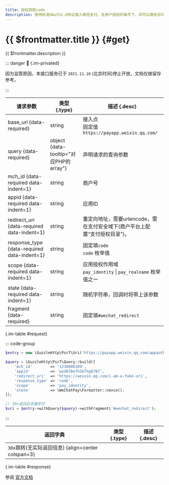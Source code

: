 ```yaml
---
title: 授权获取code
description: 使用标准OAuth2.0协议接入微信支付，在用户授权的条件下，将可以做到访问用户资源，使用接口调用用户功能（如获取用户实名信息等）
---
```


# {{ $frontmatter.title }} {#get}

{{ $frontmatter.description }}

::: danger :closed_lock_with_key: {.im-privated}

因为监管原因，本接口服务已于 `2021.11.10` (北京时间)停止开放，文档仅做留存参考。

:::

| 请求参数 | 类型 {.type} | 描述 {.desc}
| --- | --- | ---
| base_uri {data-required} | string | 接入点<br/>固定值`https://payapp.weixin.qq.com/`
| query {data-required} | object {data-tooltip="对应PHP的array"} | 声明请求的查询参数
| mch_id {data-required data-indent=1} | string | 商户号
| appid {data-required data-indent=1} | string | 应用ID
| redirect_uri {data-required data-indent=1} | string | 重定向地址，需要urlencode，需在支付安全域下(商户平台上配置“支付授权目录”)。
| response_type {data-required data-indent=1} | string | 固定填`code`<br/>`code` 枚举值
| scope {data-required data-indent=1} | string | 应用授权作用域<br/>`pay_identity` \| `pay_realname` 枚举值之一
| state {data-required data-indent=1} | string | 随机字符串，回调时将带上该参数
| fragment {data-required} | string | 固定填`#wechat_redirect`

{.im-table #request}

::: code-group

```php [标准PSR7]
$entry = new \GuzzleHttp\Psr7\Uri('https://payapp.weixin.qq.com/appauth/authindex');

$query = \GuzzleHttp\Psr7\Query::build([
    'mch_id'        => '1230000109',
    'appid'         => 'wxd678efh567hg6787',
    'redirect_uri'  => 'https://weixin.qq.com/i-am-a-fake-uri',
    'response_type' => 'code',
    'scope'         => 'pay_identity',
    'state'         => \WeChatPay\Formatter::nonce(),
]);

// 30x返回此变量即可
$uri = $entry->withQuery($query)->withFragment('#wechat_redirect');
```

:::

| 返回字典 | 类型 {.type} | 描述 {.desc}
| --- | --- | ---
| `30x`跳转(无实际返回信息) {align=center colspan=3}

{.im-table #response}

参阅 [官方文档](https://pay.weixin.qq.com/wiki/doc/api/realnameauth.php?chapter=60_1&index=2)
